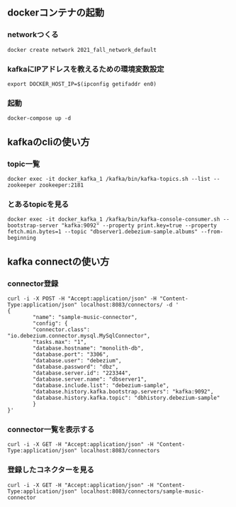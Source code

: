 
## dockerコンテナの起動

### networkつくる

```
docker create network 2021_fall_network_default
```

### kafkaにIPアドレスを教えるための環境変数設定

```
export DOCKER_HOST_IP=$(ipconfig getifaddr en0)
```

### 起動

```
docker-compose up -d
```

## kafkaのcliの使い方

### topic一覧

```
docker exec -it docker_kafka_1 /kafka/bin/kafka-topics.sh --list --zookeeper zookeeper:2181
```

### とあるtopicを見る

```
docker exec -it docker_kafka_1 /kafka/bin/kafka-console-consumer.sh --bootstrap-server "kafka:9092" --property print.key=true --property fetch.min.bytes=1 --topic "dbserver1.debezium-sample.albums" --from-beginning
```

## kafka connectの使い方

### connector登録

```shell
curl -i -X POST -H "Accept:application/json" -H "Content-Type:application/json" localhost:8083/connectors/ -d '
{
        "name": "sample-music-connector",
        "config": {
        "connector.class": "io.debezium.connector.mysql.MySqlConnector",
        "tasks.max": "1",
        "database.hostname": "monolith-db",
        "database.port": "3306",
        "database.user": "debezium",
        "database.password": "dbz",
        "database.server.id": "223344",
        "database.server.name": "dbserver1",
        "database.include.list": "debezium-sample",
        "database.history.kafka.bootstrap.servers": "kafka:9092",
        "database.history.kafka.topic": "dbhistory.debezium-sample"
        }
}'
```

### connector一覧を表示する

```shell
curl -i -X GET -H "Accept:application/json" -H "Content-Type:application/json" localhost:8083/connectors
```

### 登録したコネクターを見る

```shell
curl -i -X GET -H "Accept:application/json" -H "Content-Type:application/json" localhost:8083/connectors/sample-music-connector
```
